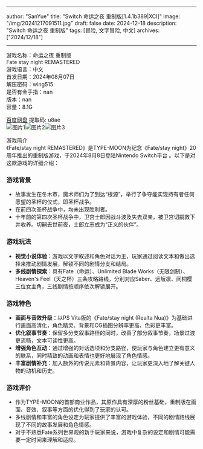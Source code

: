 
---
author: "SanYue"
title: "Switch 命运之夜 重制版[1.4.1b389|XCI]"
image: "/img/20241217091511.jpg"
draft: false
date: 2024-12-18
description: "Switch 命运之夜 重制版"
tags: [冒险, 文字冒险, 中文]
archives: ["2024/12/18"]

---

游戏名称：命运之夜 重制版   
Fate stay night REMASTERED    
游戏语言：中文  
首发日期：2024年08月07日  
解压密码：wing515  
是否有金手指：nan  
版本：nan   
容量：8.1G

[百度网盘](https://pan.baidu.com/s/1Tf17mILTFdbkJEPNWCelYA) 提取码: u8ae  
![图片1](/img/7595ba.jpg)![图片2](/img/1eff60.jpg)![图片3](/img/4732fd.jpg)  

游戏简介  
《Fate/stay night REMASTERED》是TYPE-MOON为纪念《Fate/stay night》20周年推出的重制版游戏，于2024年8月8日登陆Nintendo Switch平台 。以下是对这款游戏的详细介绍：

### 游戏背景
- 故事发生在冬木市，魔术师们为了到达“根源”，举行了争夺能实现持有者任何愿望的圣杯的仪式，即圣杯战争。
- 在前四次圣杯战争中，均未出现胜利者。
- 十年前的第四次圣杯战争中，卫宫士郎因战斗波及失去双亲，被卫宫切嗣救下并收养。切嗣去世前夜，士郎立志成为“正义的伙伴”。

### 游戏玩法
- **视觉小说体验**：游戏以文字叙述和角色对话为主，玩家通过阅读文本和做出选择来推动剧情发展，解锁不同的剧情分支和结局。
- **多线剧情探索**：具有Fate（命运）、Unlimited Blade Works（无限剑制）、Heaven's Feel（天之杯）三条攻略路线，分别对应Saber、远坂凛、间桐樱三位女主角，三线剧情按顺序依次解锁展开。

### 游戏特色
- **画面与音效升级**：以PS Vita版的《Fate/stay night (Realta Nua)》为基础进行画面高清化，角色精灵、背景和CG插图分辨率更高、色彩更丰富。
- **优化叙事节奏**：保留多分支叙事路径的同时，改善了部分叙事节奏，场景过渡更流畅，文本可读性更高。
- **增强角色互动**：通过增强的对话选项和分支路径，使玩家与角色建立更有意义的联系，同时精致的动画和表情也更好地展现了角色情感。
- **丰富剧情补充**：加入额外的传说元素和背景内容，让玩家更深入地了解关键人物的动机和历史。

### 游戏评价
- 作为TYPE-MOON的首部商业作品，其原作具有深厚的粉丝基础，重制版在画面、音效、叙事等方面的优化得到了玩家的认可。
- 多线剧情和丰富的角色设定为玩家提供了丰富的游戏体验，不同的剧情路线展现了不同的故事发展和角色情感。
- 对于不熟悉Fate系列世界观的新手玩家来说，游戏中复杂的设定和剧情可能需要一定时间来理解和适应。
